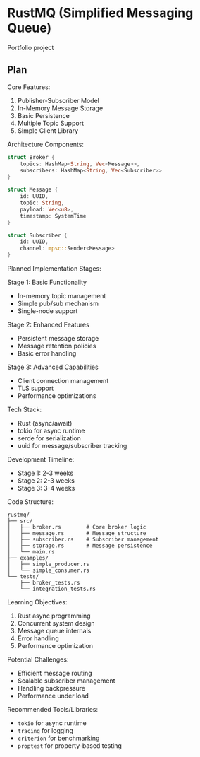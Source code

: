 # RustMQ (Simplified Messaging Queue)

Portfolio project

## Plan

Core Features:
1. Publisher-Subscriber Model
2. In-Memory Message Storage
3. Basic Persistence
4. Multiple Topic Support
5. Simple Client Library

Architecture Components:
```rust
struct Broker {
    topics: HashMap<String, Vec<Message>>,
    subscribers: HashMap<String, Vec<Subscriber>>
}

struct Message {
    id: UUID,
    topic: String,
    payload: Vec<u8>,
    timestamp: SystemTime
}

struct Subscriber {
    id: UUID,
    channel: mpsc::Sender<Message>
}
```

Planned Implementation Stages:

Stage 1: Basic Functionality
- In-memory topic management
- Simple pub/sub mechanism
- Single-node support

Stage 2: Enhanced Features
- Persistent message storage
- Message retention policies
- Basic error handling

Stage 3: Advanced Capabilities
- Client connection management
- TLS support
- Performance optimizations

Tech Stack:
- Rust (async/await)
- tokio for async runtime
- serde for serialization
- uuid for message/subscriber tracking

Development Timeline:
- Stage 1: 2-3 weeks
- Stage 2: 2-3 weeks
- Stage 3: 3-4 weeks

Code Structure:
```
rustmq/
├── src/
│   ├── broker.rs        # Core broker logic
│   ├── message.rs       # Message structure
│   ├── subscriber.rs    # Subscriber management
│   ├── storage.rs       # Message persistence
│   └── main.rs
├── examples/
│   ├── simple_producer.rs
│   └── simple_consumer.rs
└── tests/
    ├── broker_tests.rs
    └── integration_tests.rs
```

Learning Objectives:
1. Rust async programming
2. Concurrent system design
3. Message queue internals
4. Error handling
5. Performance optimization

Potential Challenges:
- Efficient message routing
- Scalable subscriber management
- Handling backpressure
- Performance under load

Recommended Tools/Libraries:
- `tokio` for async runtime
- `tracing` for logging
- `criterion` for benchmarking
- `proptest` for property-based testing
